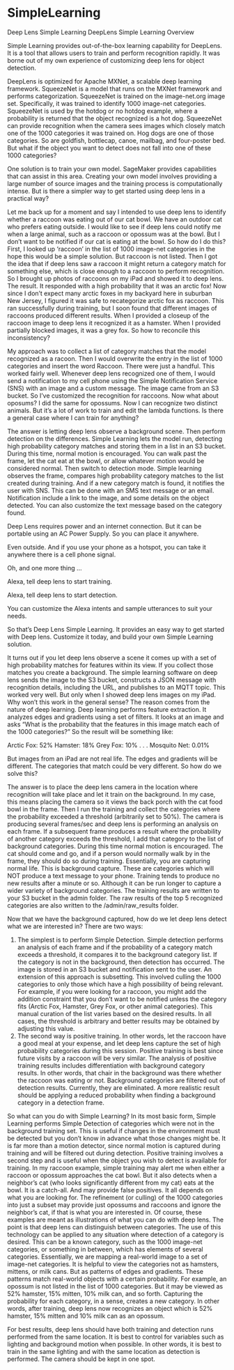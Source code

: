 # SimpleLearning
Deep Lens Simple Learning
DeepLens Simple Learning Overview

Simple Learning provides out-of-the-box learning capability for DeepLens. It is a tool that allows users to train and perform recognition rapidly. 
It was borne out of my own experience of customizing deep lens for object detection. 

DeepLens is optimized for Apache MXNet, a scalable deep learning framework. SqueezeNet is a model that runs on the MXNet framework and performs categorization. SqueezeNet is trained on the image-net.org image set. Specifically, it was trained to identify 1000 image-net categories. SqueezeNet is used by the hotdog or no hotdog example, where a probability is returned that the object recognized is a hot dog. SqueezeNet can provide recognition when the camera sees images which closely match one of the 1000 categories it was trained on. Hog dogs are one of those categories. So are goldfish, bottlecap, canoe, mailbag, and four-poster bed. But what if the object you want to detect does not fall into one of these 1000 categories? 

One solution is to train your own model. SageMaker provides capabilities that can assist in this area. Creating your own model involves providing a large number of source images and the training process is computationally intense. But is there a simpler way to get started using deep lens in a practical way?

Let me back up for a moment and say I intended to use deep lens to identify whether a raccoon was eating out of our cat bowl. We have an outdoor cat who prefers eating outside. I would like to see if deep lens could notify me when a large animal, such as a raccoon or opossum was at the bowl. But I don’t want to be notified if our cat is eating at the bowl. So how do I do this? First, I looked up ‘raccoon’ in the list of 1000 image-net categories in the hope this would be a simple solution. But raccoon is not listed.  Then I got the idea that if deep lens saw a raccoon it might return a category match for something else, which is close enough to a raccoon to perform recognition. So I brought up photos of raccoons on my iPad and showed it to deep lens. The result. It responded with a high probability that it was an arctic fox!  Now since I don’t expect many arctic foxes in my backyard here in suburban New Jersey, I figured it was safe to recategorize arctic fox as raccoon. This ran successfully during training, but I soon found that different images of raccoons produced different results. When I provided a closeup of the raccoon image to deep lens it recognized it as a hamster. When I provided partially blocked images, it was a grey fox. So how to reconcile this inconsistency?

My approach was to collect a list of category matches that the model recognized as a racoon. Then I would overwrite the entry in the list of 1000 categories and insert the word Raccoon. There were just a handful. This worked fairly well.  Whenever deep lens recognized one of them, I would send a notification  to my cell phone using the Simple Notification Service (SNS)  with an image and a custom message. The image came from an S3 bucket. 
So I’ve customized the recognition for raccoons. Now what about oposums? I did the same for opossums. Now I can recognize two distinct animals. 
But it’s a lot of work to train and edit the lambda functions. Is there a general case where I can train for anything?

The answer is letting deep lens observe a background scene. Then perform detection on the differences. Simple Learning lets the model run, detecting high probability category matches and storing them in a list in an S3 bucket. During this time, normal motion is encouraged. You can walk past the frame, let the cat eat at the bowl, or allow whatever motion would be considered normal. Then switch to detection mode. Simple learning observes the frame, compares high probability category matches to the list created during training. And if a new category match is found, it notifies the user with SNS. This can be done with an SMS text message or an email. Notification include a link to the image, and some details on the object detected. You can also customize the text message based on the category found. 

Deep Lens requires power and an internet connection. But it can be portable using an AC Power Supply. So you can place it anywhere. 

Even outside. And if you use your phone as a hotspot, you can take it anywhere there is a cell phone signal.

Oh, and one more thing …

Alexa, tell deep lens to start training.

Alexa, tell deep lens to start detection.

You can customize the Alexa intents and sample utterances to suit your needs.

So that’s Deep Lens Simple Learning. It provides an easy way to get started with Deep lens. Customize it today, and build your own Simple Learning solution.



It turns out if you let deep lens observe a scene it comes up with a set of high probability matches for features within its view. If you collect those matches you create a background. 
The simple learning software on deep lens sends the image to the S3 bucket, constructs a JSON message with recognition details, including the URL, and publishes to an MQTT topic. 
This worked very well. But only when I showed deep lens images on my iPad. Why won’t this work in the general sense? The reason comes from the nature of deep learning. Deep learning performs feature extraction. It analyzes edges and gradients using a set of filters. It looks at an  image and asks “What is the probability that the features in this image match each of the 1000 categories?” So the result will be something like:

Arctic Fox:	52%
Hamster:	18%
Grey Fox:	10%
.
.
.
Mosquito Net: 0.01%

But images from an iPad are not real life. The edges and gradients will be different. The categories that match could be very different. So how do we solve this? 

The answer is to place the deep lens camera in the location where recognition will take place and let it train on the background. In my case, this means placing the camera so it views the back porch with the cat food bowl in the frame. Then I run the training and collect the categories where the probability exceeded a threshold (arbitrarily set to 50%). The camera is producing several frames/sec and deep lens is performing an analysis on each frame. If a subsequent frame produces a result where the probability of another category exceeds the threshold, I add that category to the list of background categories. During this time normal motion is encouraged. The cat should come and go, and if a person would normally walk by in the frame, they should do so during training. Essentially, you are capturing normal life. This is background capture. These are categories which will NOT produce a text message to your phone.
Training tends to produce no new results after a minute or so. Although it can be run longer to capture a wider variety of background categories. The training results are written to your S3 bucket in the admin folder. 
The raw results of the top 5 recognized categories are also written to the <bucket>/admin/raw_results folder.

Now that we have the background captured, how do we let deep lens detect what we are interested in? There are two ways:
1.	The simplest is to perform Simple Detection. Simple detection performs an analysis of each frame and if the probability of a category match exceeds a threshold, it compares it to the background category list. If the category is not in the background, then detection has occurred. The image is stored in an S3 bucket and notification sent to the user. An extension of this approach is subsetting. This involved culling the 1000 categories to only those which have a high possibility of being relevant. For example, if you were looking for a raccoon, you might add the addition constraint that you don’t want to be notified unless the category fits (Arctic Fox, Hamster, Grey Fox, or other animal categories). This manual curation of the list varies based on the desired results. In all cases, the threshold is arbitrary and better results may be obtained by adjusting this value. 
2.	The second way is positive training. In other words, let the raccoon have a good meal at your expense, and let deep lens capture the set of high probability categories during this session. Positive training is best since future visits by a raccoon will be very similar. The analysis of positive training results includes differentiation with background category results. In other words, that chair in the background was there whether the raccoon was eating or not. Background categories are filtered out of detection results. Currently, they are eliminated. A more realistic result should be applying a reduced probability when finding a background category in a detection frame. 

So what can you do with Simple Learning? In its most basic form, Simple Learning performs Simple Detection of categories which were not in the background training set. This is useful if changes in the environment must be detected but you don’t know in advance what those changes might be. It is far more than a motion detector, since normal motion is captured during training and will be filtered out during detection. Positive training involves a second step and is useful when the object you wish to detect is available for training.
In my raccoon example, simple training may alert me when either a raccoon or opossum approaches the cat bowl. But it also detects when a neighbor’s cat (who looks significantly different from my cat) eats at the bowl. It is a catch-all. And may provide false positives. It all depends on what you are looking for. The refinement (or culling) of the 1000 categories into just a subset may provide just opossums and raccoons and ignore the neighbor’s cat, if that is what you are interested in. Of course, these examples are meant as illustrations of what you can do with deep lens. The point is that deep lens can distinguish between categories. The use of this technology can be applied to any situation where detection of a category is desired. This can be a known category, such as the 1000 image-net categories, or something in between, which has elements of several categories. Essentially, we are mapping a real-world image to a set of image-net categories. It is helpful to view the categories not as hamsters, mittens, or milk cans. But as patterns of edges and gradients. These patterns match real-world objects with a certain probability. For example, an opossum is not listed in the list of 1000 categories. But it may be viewed as 52% hamster, 15% mitten, 10% milk can, and so forth. Capturing the probability for each category, in a sense, creates a new category. In other words, after training, deep lens now recognizes an object which is 52% hamster, 15% mitten and 10% milk can as an opossum. 

For best results, deep lens should have both training and detection runs performed from the same location. It is best to control for variables such as lighting and background motion when possible. In other words, it is best to train in the same lighting and with the same location as detection is performed. The camera should be kept in one spot.

